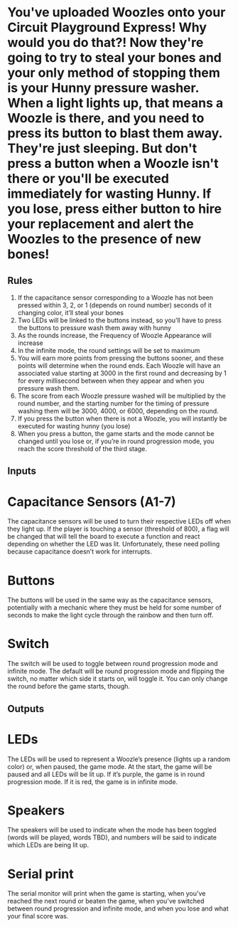 # You've uploaded Woozles onto your Circuit Playground Express!  Why would you do that?!  Now they're going to try to steal your bones and your only method of stopping them is your Hunny pressure washer.  When a light lights up, that means a Woozle is there, and you need to press its button to blast them away.  They're just sleeping.  But don't press a button when a Woozle isn't there or you'll be executed immediately for wasting Hunny.  If you lose, press either button to hire your replacement and alert the Woozles to the presence of new bones!

## Rules
1. If the capacitance sensor corresponding to a Woozle has not been pressed within 3, 2, or 1 (depends on round number) seconds of it changing color, it’ll steal your bones
2. Two LEDs will be linked to the buttons instead, so you’ll have to press the buttons to pressure wash them away with hunny
3. As the rounds increase, the Frequency of Woozle Appearance will increase
4. In the infinite mode, the round settings will be set to maximum
5. You will earn more points from pressing the buttons sooner, and these points will determine when the round ends.  Each Woozle will have an associated value starting at 3000 in the first round and decreasing by 1 for every millisecond between when they appear and when you pressure wash them.
6. The score from each Woozle pressure washed will be multiplied by the round number, and the starting number for the timing of pressure washing them will be 3000, 4000, or 6000, depending on the round.
7. If you press the button when there is not a Woozle, you will instantly be executed for wasting hunny (you lose)
8. When you press a button, the game starts and the mode cannot be changed until you lose or, if you’re in round progression mode, you reach the score threshold of the third stage.

## Inputs

# Capacitance Sensors (A1-7)
The capacitance sensors will be used to turn their respective LEDs off when they light up.  If the player is touching a sensor (threshold of 800), a flag will be changed that will tell the board to execute a function and react depending on whether the LED was lit.  Unfortunately, these need polling because capacitance doesn’t work for interrupts.


# Buttons
The buttons will be used in the same way as the capacitance sensors, potentially with a mechanic where they must be held for some number of seconds to make the light cycle through the rainbow and then turn off.


# Switch
The switch will be used to toggle between round progression mode and infinite mode.  The default will be round progression mode and flipping the switch, no matter which side it starts on, will toggle it.  You can only change the round before the game starts, though.

## Outputs

# LEDs
The LEDs will be used to represent a Woozle’s presence (lights up a random color) or, when paused, the game mode.  At the start, the game will be paused and all LEDs will be lit up.  If it’s purple, the game is in round progression mode.  If it is red, the game is in infinite mode.


# Speakers
The speakers will be used to indicate when the mode has been toggled (words will be played, words TBD), and numbers will be said to indicate which LEDs are being lit up.

# Serial print
The serial monitor will print when the game is starting, when you've reached the next round or beaten the game, when you've switched between round progression and infinite mode, and when you lose and what your final score was.
